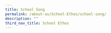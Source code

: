 ```yaml
---
title: School Song
permalink: /about-us/School-Ethos/school-song/
description: ""
third_nav_title: School Ethos
---
```

